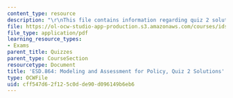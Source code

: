 ```yaml
---
content_type: resource
description: "\r\nThis file contains information regarding quiz 2 solution."
file: https://ol-ocw-studio-app-production.s3.amazonaws.com/courses/ids-410j-modeling-and-assessment-for-policy-spring-2013/cff547d62f125c0dde90d096149b6eb6_MITESD_864S13_Quiz2_Sol.pdf
file_type: application/pdf
learning_resource_types:
- Exams
parent_title: Quizzes
parent_type: CourseSection
resourcetype: Document
title: 'ESD.864: Modeling and Assessment for Policy, Quiz 2 Solutions'
type: OCWFile
uid: cff547d6-2f12-5c0d-de90-d096149b6eb6
---
```

